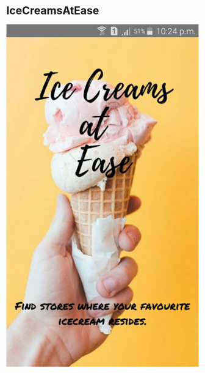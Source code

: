 # IceCreamsAtEase
![alt text](https://raw.githubusercontent.com/salmanma6/IceCreamsAtEase/master/screenshots/1.jpeg)
